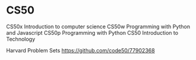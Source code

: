 # CS50
CS50x Introduction to computer science
CS50w Programming with Python and Javascript
CS50p Programming with Python
CS50 Introduction to Technology

Harvard Problem Sets
https://github.com/code50/77902368
